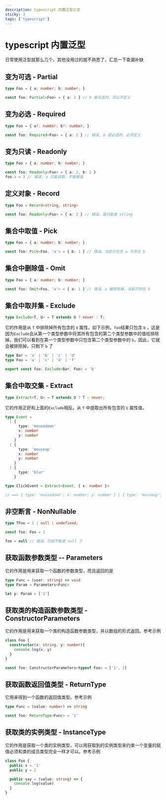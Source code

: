 ```yaml
---
description: typescript 内置泛型汇总
sticky: 3
tags: ['typescript']
---
```

# typescript 内置泛型

日常使用泛型就那么几个，其他没用过的就不熟悉了，汇总一下查漏补缺

## 变为可选 - Partial

```ts
type Foo = { a: number; b: number; }

const foo: Partial<Foo> = { a: 2 } // b 是可选的，可以不定义
```

## 变为必选 - Required

```ts
type Foo = { a?: number; b?: number; }

const foo: Required<Foo> = { a: 2 } // 错误, b 是必选的，必须定义
```

## 变为只读 - Readonly

```ts
type Foo = { a: number; b: number; }

const foo: Readonly<Foo> = { a: 2, b: 2 } 
foo.a = 3 // 错误, a 只能读取，不能赋值
```

## 定义对象 - Record

```ts
type Foo = Record<string, string>

const foo: Readonly<Foo> = { a: 2 } // 错误，值只能是 string
```

## 集合中取值 - Pick

```ts
type Foo = { a: number; b: number; }

const foo: Pick<Foo, 'a'> = { b: 1 } // 错误，当前只包含 a 不存在 b
```

## 集合中删除值 - Omit

```ts
type Foo = { a: number; b: number; }

const foo: Omit<Foo, 'a'> = { a: 1 } // 错误，a 被排除掉，当前只存在 b
```

## 集合中取并集 - Exclude

```ts
type Exclude<T, U> = T extends U ? never : T;
```

它的作用是从 `T` 中排除掉所有包含的 `U` 属性。如下示例，`foo`结果只包含 `b` ，这是因为`Exclude`会从第一个类型参数中将其所有包含的第二个类型参数中的值给排除掉。我们可以看到在第一个类型参数中只包含第二个类型参数中的 `b`，因此，它就会被排除掉，只剩下 `b` 了

```ts
type Bar = 'a' | 'b' | 'c' | 'd'
type Foo = 'a' | 'c' | 'd' | 'f'

export const foo: Exclude<Bar, Foo> = 'b'
```

## 集合中取交集 - Extract

```ts
type Extract<T, U> = T extends U ? T : never;
```

它的作用正好和上面的`Exclude`相反。从 `T` 中提取出所有包含的 `U` 属性值。

```ts
type Event =
  | {
      type: 'mousedown'
      x: number
      y: number
    }
  | {
      type: 'mouseup'
      x: number
      y: number
    }
  | {
      type: 'blur'
    }

type ClickEvent = Extract<Event, { x: number }>

// ==> { type: 'mousedown'; x: number; y: number } | { type: 'mouseup'; x: number; y: number }
```

## 非空断言 - NonNullable

```ts
type TFoo = 1 | null | undefined;

const foo: Foo = 1

foo = null // 错误，已经不能是 null 了
```

## 获取函数参数类型 -- Parameters

它的作用是用来获取一个函数的参数类型，而且返回的是<HighlightText msg="只能包含一组类型的数组。" />

```ts
type Func = (user: string) => void
type Param = Parameters<Func>

let p: Param = ['1']
```

## 获取类的构造函数参数类型 - ConstructorParameters

它的作用是用来获取一个类的构造函数参数类型，并以数组的形式返回。参考示例

```ts
class Foo {
  constructor(x: string, y: number){
    console.log(x, y)
  }
}

const foo: ConstructorParameters<typeof Foo> = ['1', 2]
```

## 获取函数返回值类型 - ReturnType

它用来得到一个函数的返回值类型。参考示例

```ts
type Func = (value: number) => string

const foo: ReturnType<Func> = '1'
```

## 获取类的实例类型 - InstanceType

它的作用是获取一个类的实例类型，可以用获取到的实例类型来约束一个变量的赋值必须和类的成员类型完全一样才可以。参考示例

```ts
class Foo {
  public x = '1'
  public y = 2

  public say = (value: string) => {
    console.log(value)
  }
}
```
